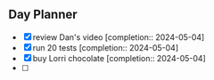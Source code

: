 ## Day Planner
- [x] review Dan's video  [completion:: 2024-05-04]
- [x] run 20 tests  [completion:: 2024-05-04]
- [x] buy Lorri chocolate  [completion:: 2024-05-04]
- [ ] 